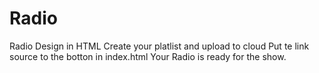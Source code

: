 # Radio
Radio Design in HTML
Create your platlist and upload to cloud 
Put te link source to the botton in index.html
Your Radio is ready for the show.

